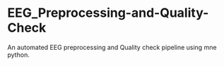 # EEG_Preprocessing-and-Quality-Check
An automated EEG preprocessing and Quality check pipeline using mne python.

